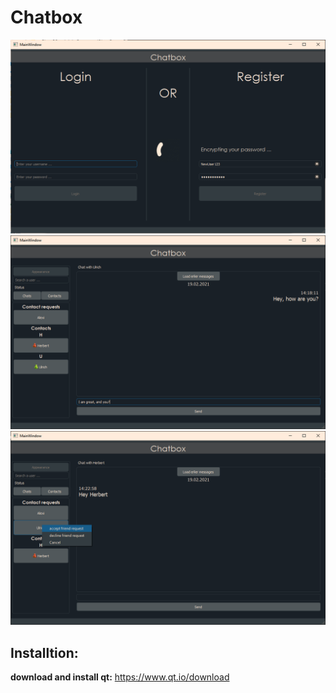 # Chatbox


![](pictures/registration.png)
![](pictures/writing.png)
![](pictures/accepting_friend_request.png)

## Installtion:

**download and install qt:** 
https://www.qt.io/download
